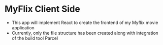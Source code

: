# MyFlix Client Side 

- This app will implement React to create the frontend of my Myflix movie application
- Currently, only the file structure has been created along with integration of the build tool Parcel